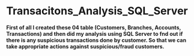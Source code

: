 # Transacitons_Analysis_SQL_Server

**First of all I created these 04 table (Customers, Branches, Accounts, Transactions) and then did my analysis using SQL Server
to fnd out if there is any suspicious transactions done by customer. So that we can take appropriate actions against suspicious/fraud customers.**
